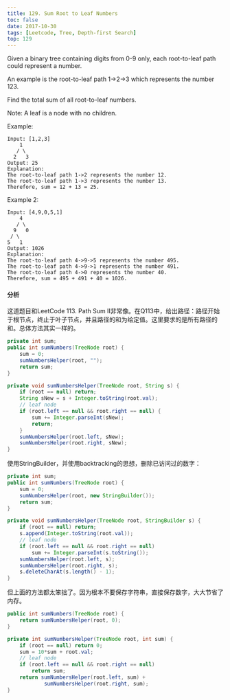 ```yaml
---
title: 129. Sum Root to Leaf Numbers
toc: false
date: 2017-10-30
tags: [Leetcode, Tree, Depth-first Search]
top: 129
---
```


Given a binary tree containing digits from 0-9 only, each root-to-leaf path could represent a number.

An example is the root-to-leaf path 1->2->3 which represents the number 123.

Find the total sum of all root-to-leaf numbers.

Note: A leaf is a node with no children.

Example:

```
Input: [1,2,3]
    1
   / \
  2   3
Output: 25
Explanation:
The root-to-leaf path 1->2 represents the number 12.
The root-to-leaf path 1->3 represents the number 13.
Therefore, sum = 12 + 13 = 25.
```

Example 2:

```
Input: [4,9,0,5,1]
    4
   / \
  9   0
 / \
5   1
Output: 1026
Explanation:
The root-to-leaf path 4->9->5 represents the number 495.
The root-to-leaf path 4->9->1 represents the number 491.
The root-to-leaf path 4->0 represents the number 40.
Therefore, sum = 495 + 491 + 40 = 1026.
```

#### 分析

这道题目和LeetCode 113. Path Sum II非常像。在Q113中，给出路径：路径开始于根节点，终止于叶子节点，并且路径的和为给定值。这里要求的是所有路径的和。总体方法其实一样的。

```Java
private int sum;
public int sumNumbers(TreeNode root) {
    sum = 0;
    sumNumbersHelper(root, "");
    return sum;
}

private void sumNumbersHelper(TreeNode root, String s) {
    if (root == null) return;
    String sNew = s + Integer.toString(root.val);
    // leaf node
    if (root.left == null && root.right == null) {
        sum += Integer.parseInt(sNew);
        return;
    }
    sumNumbersHelper(root.left, sNew);
    sumNumbersHelper(root.right, sNew);
}
```

使用<C>StringBuilder</C>，并使用backtracking的思想，删除已访问过的数字：

```Java
private int sum;
public int sumNumbers(TreeNode root) {
    sum = 0;
    sumNumbersHelper(root, new StringBuilder());
    return sum;
}

private void sumNumbersHelper(TreeNode root, StringBuilder s) {
    if (root == null) return;
    s.append(Integer.toString(root.val));
    // leaf node
    if (root.left == null && root.right == null)
        sum += Integer.parseInt(s.toString());
    sumNumbersHelper(root.left, s);
    sumNumbersHelper(root.right, s);
    s.deleteCharAt(s.length() - 1);
}
```

但上面的方法都太笨拙了。因为根本不要保存字符串，直接保存数字，大大节省了内存。

```Java
public int sumNumbers(TreeNode root) {
    return sumNumbersHelper(root, 0);
}

private int sumNumbersHelper(TreeNode root, int sum) {
    if (root == null) return 0;
    sum = 10*sum + root.val;
    // leaf node
    if (root.left == null && root.right == null)
        return sum;
    return sumNumbersHelper(root.left, sum) +
            sumNumbersHelper(root.right, sum);
}
```